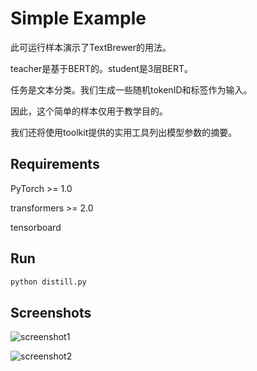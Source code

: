 # Simple Example

此可运行样本演示了TextBrewer的用法。

teacher是基于BERT的。student是3层BERT。

任务是文本分类。我们生成一些随机tokenID和标签作为输入。

因此，这个简单的样本仅用于教学目的。

我们还将使用toolkit提供的实用工具列出模型参数的摘要。

## Requirements

PyTorch >= 1.0

transformers >= 2.0

tensorboard

## Run
```python
python distill.py
```

## Screenshots

![screenshot1](screenshots/screenshot1.png)

![screenshot2](screenshots/screenshot2.png)